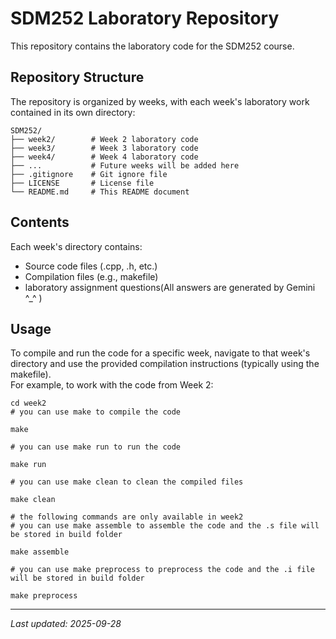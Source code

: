 # SDM252 Laboratory Repository

This repository contains the laboratory code for the SDM252 course. 

## Repository Structure

The repository is organized by weeks, with each week's laboratory work contained in its own directory:

```
SDM252/
├── week2/        # Week 2 laboratory code
├── week3/        # Week 3 laboratory code
├── week4/        # Week 4 laboratory code
├── ...           # Future weeks will be added here
├── .gitignore    # Git ignore file
├── LICENSE       # License file
└── README.md     # This README document
```

## Contents

Each week's directory contains:
- Source code files (.cpp, .h, etc.)
- Compilation files (e.g., makefile)
- laboratory assignment questions(All answers are generated by Gemini ^_^ )

## Usage

To compile and run the code for a specific week, navigate to that week's directory and use the provided compilation instructions (typically using the makefile).\
For example, to work with the code from Week 2:
```
cd week2
# you can use make to compile the code

make

# you can use make run to run the code

make run

# you can use make clean to clean the compiled files

make clean

# the following commands are only available in week2
# you can use make assemble to assemble the code and the .s file will be stored in build folder

make assemble

# you can use make preprocess to preprocess the code and the .i file will be stored in build folder

make preprocess
```
---
*Last updated: 2025-09-28*